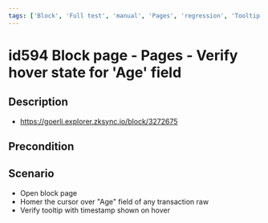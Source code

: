 ```yaml
---
tags: ['Block', 'Full test', 'manual', 'Pages', 'regression', 'Tooltip', 'Active']
---
```


# id594 Block page - Pages - Verify hover state for 'Age' field

## Description
  - https://goerli.explorer.zksync.io/block/3272675

## Precondition


## Scenario
- Open block page
- Homer the cursor over "Age" field of any transaction raw
- Verify tooltip with timestamp shown on hover
